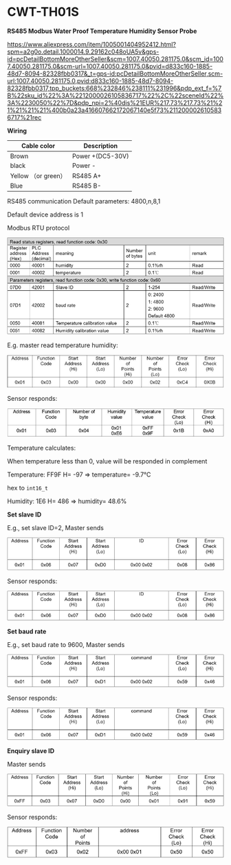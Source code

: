 # CWT-TH01S

**RS485 Modbus Water Proof Temperature Humidity Sensor Probe**

https://www.aliexpress.com/item/1005001404952412.html?spm=a2g0o.detail.1000014.9.29162c048oUA5v&gps-id=pcDetailBottomMoreOtherSeller&scm=1007.40050.281175.0&scm_id=1007.40050.281175.0&scm-url=1007.40050.281175.0&pvid=d833c160-1885-48d7-8094-82328fbb0317&_t=gps-id:pcDetailBottomMoreOtherSeller,scm-url:1007.40050.281175.0,pvid:d833c160-1885-48d7-8094-82328fbb0317,tpp_buckets:668%232846%238111%231996&pdp_ext_f=%7B%22sku_id%22%3A%2212000026105836717%22%2C%22sceneId%22%3A%2230050%22%7D&pdp_npi=2%40dis%21EUR%217.73%217.73%21%21%21%21%21%400b0a23a416607662172067140e5f73%2112000026105836717%21rec

**Wiring**



| **Cable color**     | **Description**  |
| ------------------- | ---------------- |
| Brown               | Power +(DC5-30V) |
| black               | Power -          |
| Yellow （or green） | RS485 A+         |
| Blue                | RS485 B-         |



RS485 communication Default
parameters: 4800,n,8,1

Default device address is 1

Modbus RTU protocol



![img](CWT-TH01S.assets/He51da2dba9844010935331f95475b875e-20220904190239771.png)



E.g. master read temperature humidity:

![img](CWT-TH01S.assets/H8bd835896aab4750b00002aa357b7388K-20220904190239730.jpg)



Sensor responds:

![img](CWT-TH01S.assets/H3383f57795534970a532c2c3492a54afw-20220904190239761.jpg)

Temperature calculates:

When temperature less than 0, value will be responded in complement 

Temperature: FF9F H= -97 => temperature= -9.7℃

hex to `int16_t`

Humidity: 1E6 H= 486 => humidity= 48.6%



**Set slave ID**

E.g., set slave ID=2, Master sends

![img](CWT-TH01S.assets/Hced823f310534a57b492d2d4a8a93567B-20220904190239736.png)



Sensor responds:

![img](CWT-TH01S.assets/H8123f5d7639a4ebb84795e97375506e2z-20220904190239748.png)



**Set baud rate**

E.g., set baud rate to 9600, Master sends

![img](CWT-TH01S.assets/H4877ed3a6e07453f9c4643ab6cc64a1cH-20220904190239751.png)



Sensor responds:

![img](CWT-TH01S.assets/H335b6e7c7dd84dbbab5200d65532a20aq-20220904190239763.png)



**Enquiry slave ID**

Master sends

![img](CWT-TH01S.assets/He7a497b9b7c3466d96f08fca00666236O-20220904190239765.png)



Sensor responds:

![img](CWT-TH01S.assets/H3450880e46ac47ac9f949a9d3309b24d6-20220904190239775.png)